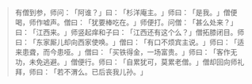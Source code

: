 > 有僧到参，师问：​「阿谁？​」曰：​「杉洋庵主。​」师曰：​「是我。​」僧便喝，师作嘘声。僧曰：​「犹要棒吃在。​」师便打。问僧：​「甚么处来？​」曰：​「江西来。​」师竖起痒和子曰：​「江西还有这个么？​」僧拓膝闭目。师曰：​「东家厮儿却向西家使唤。​」僧曰：​「有口不烦宾主说。​」师曰：​「适来患聋，而今患哑。​」僧曰：​「买铁得金，一场富贵。​」师曰：​「客作无功，未免逃避。​」僧便行。师曰：​「自累犹可，莫累老僧。​」僧却回向师礼拜，师曰：​「若不渭么。已后丧我儿孙。​」


